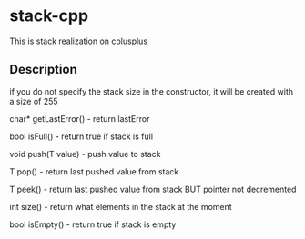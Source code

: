 # stack-cpp
This is stack realization on cplusplus

## Description
if you do not specify the stack size in the constructor, it will be created with a size of 255

char* getLastError() - return lastError

bool isFull() - return true if stack is full

void push(T value) - push value to stack

T pop() - return last pushed value from stack

T peek() - return last pushed value from stack BUT pointer not decremented

int size() - return what elements in the stack at the moment

bool isEmpty() - return true if stack is empty
